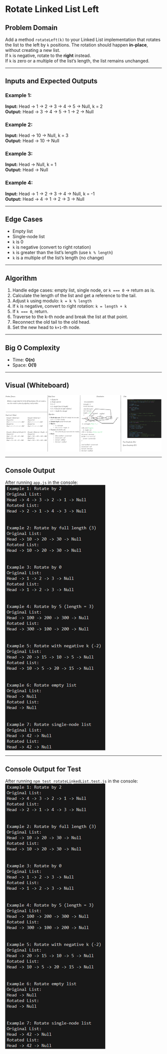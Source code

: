 # Rotate Linked List Left

## Problem Domain
Add a method `rotateLeft(k)` to your Linked List implementation that rotates the list to the left by `k` positions. The rotation should happen **in-place**, without creating a new list.  
If `k` is negative, rotate to the **right** instead.  
If `k` is zero or a multiple of the list’s length, the list remains unchanged.

---

## Inputs and Expected Outputs

### Example 1:
**Input:** Head → 1 → 2 → 3 → 4 → 5 → Null, k = 2  
**Output:** Head → 3 → 4 → 5 → 1 → 2 → Null

### Example 2:
**Input:** Head → 10 → Null, k = 3  
**Output:** Head → 10 → Null

### Example 3:
**Input:** Head → Null, k = 1  
**Output:** Head → Null

### Example 4:
**Input:** Head → 1 → 2 → 3 → 4 → Null, k = -1  
**Output:** Head → 4 → 1 → 2 → 3 → Null

---

## Edge Cases
- Empty list
- Single-node list
- `k` is 0
- `k` is negative (convert to right rotation)
- `k` is greater than the list’s length (use `k % length`)
- `k` is a multiple of the list’s length (no change)

---

## Algorithm
1. Handle edge cases: empty list, single node, or `k === 0` → return as is.
2. Calculate the length of the list and get a reference to the tail.
3. Adjust `k` using modulo: `k = k % length`
4. If `k` is negative, convert to right rotation: `k = length + k`
5. If `k === 0`, return.
6. Traverse to the k-th node and break the list at that point.
7. Reconnect the old tail to the old head.
8. Set the new head to `k+1`-th node.

---

## Big O Complexity
- Time: **O(n)**
- Space: **O(1)** 

---

## Visual (Whiteboard)
![whiteboard](../docs/rotate.png)

---

## Console Output
 After running `app.js` in the console:  
![console output](../docs/console-output-rotate.png)

---

## Console Output for Test
 After running `npm test rotateLinkedList.test.js` in the console:  
![console output](../docs/console-output-rotate.png)